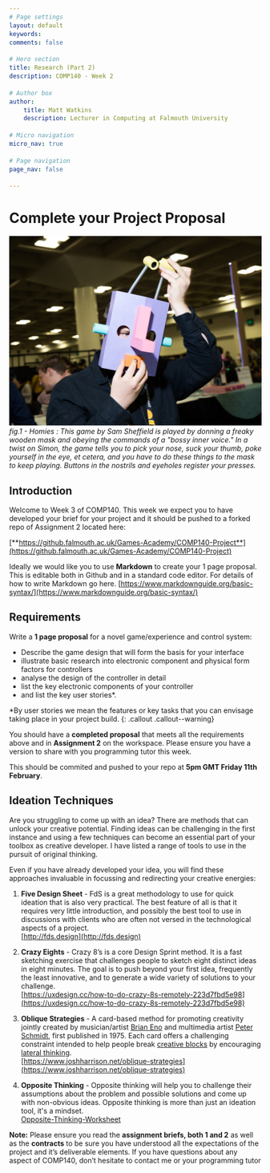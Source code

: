 ```yaml
---
# Page settings
layout: default
keywords:
comments: false

# Hero section
title: Research (Part 2)
description: COMP140 - Week 2

# Author box
author:
    title: Matt Watkins
    description: Lecturer in Computing at Falmouth University

# Micro navigation
micro_nav: true

# Page navigation
page_nav: false
    
---
```

# Complete your Project Proposal

![Homies game](images/gdc-head-control.jpeg)
*fig.1 - Homies :  This game by Sam Sheffield is played by donning a freaky wooden mask and obeying the commands of a "bossy inner voice." In a twist on Simon, the game tells you to pick your nose, suck your thumb, poke yourself in the eye, et cetera, and you have to do these things to the mask to keep playing. Buttons in the nostrils and eyeholes register your presses.*

## Introduction

Welcome to Week 3 of COMP140. This week we expect you to have developed your brief for your project and it should be pushed to a forked repo of Assignment 2 located here:

[**https://github.falmouth.ac.uk/Games-Academy/COMP140-Project**](https://github.falmouth.ac.uk/Games-Academy/COMP140-Project)

Ideally we would like you to use **Markdown** to create your 1 page proposal. This is editable both in Github and in a standard code editor. For details of how to write Markdown go here.  [https://www.markdownguide.org/basic-syntax/](https://www.markdownguide.org/basic-syntax/)

## Requirements

Write a **1 page proposal** for a novel game/experience and control system:  

-   Describe the game design that will form the basis for your interface
-   illustrate basic research into electronic component and physical form factors for controllers
-   analyse the design of the controller in detail
-   list the key electronic components of your controller
-   and list the key user stories*.  

*By user stories we mean the features or key tasks that you can envisage taking place in your project build.
{: .callout .callout--warning}

You should have a **completed proposal** that meets all the requirements above and in **Assignment 2** on the workspace. Please ensure you have a version to share with you programming tutor this week.

This should be commited and pushed to your repo at **5pm GMT Friday 11th February**.

## Ideation Techniques

Are you struggling to come up with an idea? There are methods that can unlock your creative potential. Finding ideas can be challenging in the first instance and using a few techniques can become an essential part of your toolbox as creative developer. I have listed a range of tools to use in the pursuit of original thinking.

Even if you have already developed your idea, you will find these approaches invaluable in focussing and redirecting your creative energies: 

1.  **Five Design Sheet** - FdS is a great methodology to use for quick ideation that is also very practical. The best feature of all is that it requires very little introduction, and possibly the best tool to use in discussions with clients who are often not versed in the technological aspects of a project.  
    [http://fds.design](http://fds.design)
    
3.  **Crazy Eights** - Crazy 8’s is a core Design Sprint method. It is a fast sketching exercise that challenges people to sketch eight distinct ideas in eight minutes. The goal is to push beyond your first idea, frequently the least innovative, and to generate a wide variety of solutions to your challenge.  
    [https://uxdesign.cc/how-to-do-crazy-8s-remotely-223d7fbd5e98](https://uxdesign.cc/how-to-do-crazy-8s-remotely-223d7fbd5e98)
    
4.  **Oblique Strategies** - A card-based method for promoting creativity jointly created by musician/artist [Brian Eno](https://en.wikipedia.org/wiki/Brian_Eno) and multimedia artist [Peter Schmidt](https://en.wikipedia.org/wiki/Peter_Schmidt_(artist)), first published in 1975. Each card offers a challenging constraint intended to help people break [creative blocks](https://en.wikipedia.org/wiki/Writer%27s_block) by encouraging [lateral thinking](https://en.wikipedia.org/wiki/Lateral_thinking).  
    [https://www.joshharrison.net/oblique-strategies](https://www.joshharrison.net/oblique-strategies)
    
5.  **Opposite Thinking** - Opposite thinking will help you to challenge their assumptions about the problem and possible solutions and come up with non-obvious ideas. Opposite thinking is more than just an ideation tool, it's a mindset.  
    [Opposite-Thinking-Worksheet](https://murally.blob.core.windows.net/uploads/falgam7012238/1602750970018.pdf?se=2021-02-07T16:00:00Z&sp=r&sv=2018-03-28&sr=b&rscc=public,%20max-age=600&sig=UGrPcr2enpIyksiDtGvWQVA5Oj2+wTuNYb+Ph+Tfc90=)

**Note:** Please ensure you read the **assignment briefs, both 1 and 2** as well as the **contracts** to be sure you have understood all the expectations of the project and it’s deliverable elements. If you have questions about any aspect of COMP140, don’t hesitate to contact me or your programming tutor
<!--stackedit_data:
eyJoaXN0b3J5IjpbOTA2NDc2NDA5LDE4MTIyNzUyOCwyMDk2NT
M3OTc4LDEwNTA5NjAzNjgsLTEwNTI3NDU2MTYsMTIzNjU4MzMw
NCwtNzU2ODEyNjkwLDEwNTU5ODk0MDgsMTEzMzcwNzM3NCwtNT
QxNTc1MjM0XX0=
-->